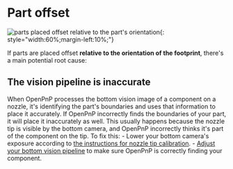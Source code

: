 # Part offset

![parts placed offset relative to the part's orientation](img/part-offset.webp){: style="width:60%;margin-left:10%;"}

If parts are placed offset **relative to the orientation of the footprint**, there's a main potential root cause:

## The vision pipeline is inaccurate

When OpenPnP processes the bottom vision image of a component on a nozzle, it's identifying the part's boundaries and uses that information to place it accurately. If OpenPnP incorrectly finds the boundaries of your part, it will place it inaccurately as well. This usually happens because the nozzle tip is visible by the bottom camera, and OpenPnP incorrectly thinks it's part of the component on the tip. To fix this:
    -  Lower your bottom camera's exposure according to [the instructions for nozzle tip calibration](../calibration/8-nozzle-tip-calibration/nozzle-tip-calibration.md).
    -  [Adjust your bottom vision pipeline](../vision-pipeline-adjustment/5-part-identification-pipeline.md) to make sure OpenPnP is correctly finding your component.

